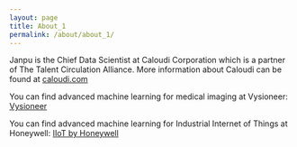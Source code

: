 ```yaml
---
layout: page
title: About_1
permalink: /about/about_1/
---
```


Janpu is the Chief Data Scientist at Caloudi Corporation which is a partner of The Talent Circulation Alliance. More information about Caloudi can be found at [caloudi.com](https://caloudi.com/)

You can find advanced machine learning for medical imaging at Vysioneer:
[Vysioneer](https://www.vysioneer.com/)

You can find advanced machine learning for Industrial Internet of Things at Honeywell:
[IIoT by Honeywell](https://www.honeywellprocess.com/en-US/online_campaigns/IIOT/Pages/index1.html)




[Inside Fiber Optic Network]: http://www.foci.com.tw/
